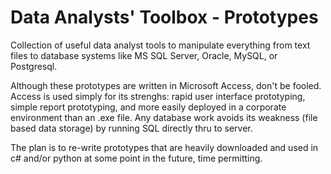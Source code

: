 # Data Analysts' Toolbox - Prototypes
Collection of useful data analyst tools to manipulate everything from text files to database systems like MS SQL Server, Oracle, MySQL, or Postgresql. 

Although these prototypes are written in Microsoft Access, don't be fooled.  Access is used simply for its strenghs: rapid user interface prototyping, simple report prototyping, and more easily deployed in a corporate environment than an .exe file.  Any database work avoids its weakness (file based data storage) by running SQL directly thru to server.

The plan is to re-write prototypes that are heavily downloaded and used in c# and/or python at some point in the future, time permitting.  



